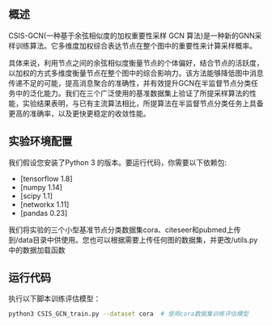 ## 概述
CSIS-GCN(一种基于余弦相似度的加权重要性采样 GCN 算法)是一种新的GNN采样训练算法。它多维度加权综合表达节点在整个图中的重要性来计算采样概率。

具体来说，利用节点之间的余弦相似度衡量节点的个体偏好，结合节点的活跃度，以加权的方式多维度衡量节点在整个图中的综合影响力。该方法能够降低图中消息传递不足的可能，提高消息聚合的准确性，并有效提升GCN在半监督节点分类任务中的泛化能力。我们在三个广泛使用的基准数据集上验证了所提采样算法的性能，实验结果表明，与已有主流算法相比，所提算法在半监督节点分类任务上具备更高的准确率，以及更快更稳定的收敛性能。

## 实验环境配置
我们假设您安装了Python 3 的版本。要运行代码，你需要以下依赖包:

- [tensorflow 1.8]
- [numpy 1.14]
- [scipy 1.1]
- [networkx 1.11]
- [pandas 0.23]

我们将实验的三个小型基准节点分类数据集cora、citeseer和pubmed上传到/data目录中供使用。您也可以根据需要上传任何图的数据集，并更改/utils.py中的数据加载函数

## 运行代码
执行以下脚本训练评估模型：
```bash
python3 CSIS_GCN_train.py --dataset cora  # 使用cora数据集训练评估模型
```